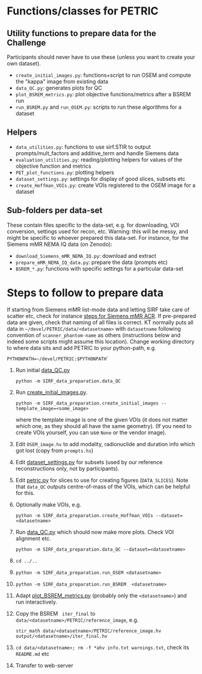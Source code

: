 # Functions/classes for PETRIC

## Utility functions to prepare data for the Challenge

Participants should never have to use these (unless you want to create your own dataset).

- `create_initial_images.py`: functions+script to run OSEM and compute the "kappa" image from existing data
- `data_QC.py`: generates plots for QC
- `plot_BSREM_metrics.py`: plot objective functions/metrics after a BSREM run
- `run_BSREM.py` and `run_OSEM.py`: scripts to run these algorithms for a dataset

## Helpers

- `data_utilities.py`: functions to use sirf.STIR to output prompts/mult_factors and additive_term
  and handle Siemens data
- `evaluation_utilities.py`: reading/plotting helpers for values of the objective function and metrics
- `PET_plot_functions.py`: plotting helpers
- `dataset_settings.py`: settings for display of good slices, subsets etc
- `create_Hoffman_VOIs.py`: create VOIs registered to the OSEM image for a dataset

## Sub-folders per data-set

These contain files specific to the data-set, e.g. for downloading, VOI conversion, settings used for recon, etc.
Warning: this will be messy, and might be specific to whoever prepared this data-set. For instance,
for the Siemens mMR NEMA IQ data (on Zenodo):
- `download_Siemens_mMR_NEMA_IQ.py`: download and extract
- `prepare_mMR_NEMA_IQ_data.py`: prepare the data (prompts etc)
- `BSREM_*.py`: functions with specific settings for a particular data-set

# Steps to follow to prepare data
If starting from Siemens mMR list-mode data and letting SIRF take care of scatter etc, check for instance [steps for Siemens mMR ACR](Siemens_mMR_ACR/README.md). If pre-prepared data are given, check that naming of all files is correct. KT normally puts all data
in `~/devel/PETRIC/data/<datasetname>` with `datasetname` following convention of `scanner_phantom-name` as others (instructions below and indeed some scripts might assume this location). Change working directory to where data sits and add PETRIC to your python-path, e.g.
```
PYTHONPATH=~/devel/PETRIC:$PYTHONPATH`
```

1. Run initial [data_QC.py](data_QC.py)
   ```
   python -m SIRF_data_preparation.data_QC
   ```

2. Run [create_initial_images.py](create_initial_images.py).
   ```
   python -m SIRF_data_preparation.create_initial_images --template_image=<some_image>
   ```
   where the template image is one of the given VOIs (it does not matter which one, as they should all have the same geometry). (If you need to create VOIs yourself, you can use `None` or the vendor image).
3. Edit `OSEM_image.hv` to add modality, radionuclide and duration info which got lost (copy from `prompts.hs`)
4. Edit [dataset_settings.py](dataset_settings.py) for subsets (used by our reference reconstructions only, not by participants).
5. Edit [petric.py](../petric.py) for slices to use for creating figures (`DATA_SLICES`). Note that `data_QC` outputs centre-of-mass of the VOIs, which can be helpful for this.
6. Optionally make VOIs, e.g.
   ```
   python -m SIRF_data_preparation.create_Hoffman_VOIs --dataset=<datasetname>
   ```
7. Run [data_QC.py](data_QC.py) which should now make more plots. Check VOI alignment etc.
   ```
   python -m SIRF_data_preparation.data_QC --dataset=<datasetname>
   ```
8. `cd ../..`
9. `python -m SIRF_data_preparation.run_OSEM <datasetname>`
10. `python -m SIRF_data_preparation.run_BSREM  <datasetname>`
11. Adapt [plot_BSREM_metrics.py](plot_BSREM_metrics.py) (probably only the `<datasetname>`) and run interactively.
12. Copy the BSREM ` iter_final` to `data/<datasetname>/PETRIC/reference_image`, e.g.
    ```
    stir_math data/<datasetname>/PETRIC/reference_image.hv output/<datasetname>/iter_final.hv
    ```
13. `cd data/<datasetname>; rm -f *ahv info.txt warnings.txt`, check its `README.md` etc
14. Transfer to web-server
